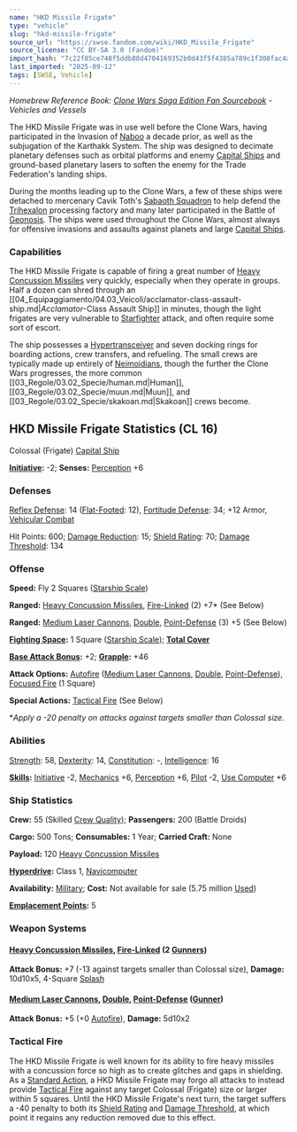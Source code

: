 ```yaml
---
name: "HKD Missile Frigate"
type: "vehicle"
slug: "hkd-missile-frigate"
source_url: "https://swse.fandom.com/wiki/HKD_Missile_Frigate"
source_license: "CC BY-SA 3.0 (Fandom)"
import_hash: "7c22f85ce748f5ddb88d4704169352b0d43f5f4385a789c1f308fac4abce4d82"
last_imported: "2025-09-12"
tags: [SWSE, Vehicle]
---
```

*Homebrew Reference Book: [Clone Wars Saga Edition Fan Sourcebook](https://swse.fandom.com/wiki/Clone_Wars_Saga_Edition_Fan_Sourcebook) - Vehicles and Vessels*

The HKD Missile Frigate was in use well before the Clone Wars, having participated in the Invasion of [Naboo](https://swse.fandom.com/wiki/Naboo) a decade prior, as well as the subjugation of the Karthakk System. The ship was designed to decimate planetary defenses such as orbital platforms and enemy [Capital Ships](https://swse.fandom.com/wiki/Capital_Ships) and ground-based planetary lasers to soften the enemy for the Trade Federation's landing ships.

During the months leading up to the Clone Wars, a few of these ships were detached to mercenary Cavik Toth's [Sabaoth Squadron](https://swse.fandom.com/wiki/Sabaoth_Squadron) to help defend the [Trihexalon](https://swse.fandom.com/wiki/Trihexalon) processing factory and many later participated in the Battle of [Geonosis](https://swse.fandom.com/wiki/Geonosis). The ships were used throughout the Clone Wars, almost always for offensive invasions and assaults against planets and large [Capital Ships](https://swse.fandom.com/wiki/Capital_Ships).

### Capabilities
The HKD Missile Frigate is capable of firing a great number of [Heavy Concussion Missiles](https://swse.fandom.com/wiki/Heavy_Concussion_Missiles) very quickly, especially when they operate in groups. Half a dozen can shred through an [[04_Equipaggiamento/04.03_Veicoli/acclamator-class-assault-ship.md|*Acclamator*-Class Assault Ship]] in minutes, though the light frigates are very vulnerable to [Starfighter](https://swse.fandom.com/wiki/Starfighter) attack, and often require some sort of escort.

The ship possesses a [Hypertransceiver](https://swse.fandom.com/wiki/Hypertransceiver) and seven docking rings for boarding actions, crew transfers, and refueling. The small crews are typically made up entirely of [Neimoidians](https://swse.fandom.com/wiki/Neimoidians), though the further the Clone Wars progresses, the more common [[03_Regole/03.02_Specie/human.md|Human]], [[03_Regole/03.02_Specie/muun.md|Muun]], and [[03_Regole/03.02_Specie/skakoan.md|Skakoan]] crews become.

## HKD Missile Frigate Statistics (CL 16)
Colossal (Frigate) [Capital Ship](https://swse.fandom.com/wiki/Capital_Ship)

**[Initiative](https://swse.fandom.com/wiki/Initiative):** -2; **Senses:** [Perception](https://swse.fandom.com/wiki/Perception) +6
### Defenses
[Reflex Defense](https://swse.fandom.com/wiki/Reflex_Defense_(Vehicles)): 14 ([Flat-Footed](https://swse.fandom.com/wiki/Flat-Footed): 12), [Fortitude Defense](https://swse.fandom.com/wiki/Fortitude_Defense_(Vehicles)): 34; +12 Armor, [Vehicular Combat](https://swse.fandom.com/wiki/Vehicular_Combat)

Hit Points: 600; [Damage Reduction](https://swse.fandom.com/wiki/Damage_Reduction): 15; [Shield Rating](https://swse.fandom.com/wiki/Shield_Rating): 70; [Damage Threshold](https://swse.fandom.com/wiki/Damage_Threshold_(Vehicles)): 134
### Offense
**Speed:** Fly 2 Squares ([Starship Scale](https://swse.fandom.com/wiki/Starship_Scale))

**Ranged:** [Heavy Concussion Missiles](https://swse.fandom.com/wiki/Heavy_Concussion_Missiles), [Fire-Linked](https://swse.fandom.com/wiki/Fire-Linked) (2) +7* (See Below)

**Ranged:** [Medium Laser Cannons](https://swse.fandom.com/wiki/Medium_Laser_Cannons), [Double](https://swse.fandom.com/wiki/Double), [Point-Defense](https://swse.fandom.com/wiki/Point-Defense) (3) +5 (See Below)

**[Fighting Space](https://swse.fandom.com/wiki/Fighting_Space):** 1 Square ([Starship Scale](https://swse.fandom.com/wiki/Starship_Scale)); **[Total Cover](https://swse.fandom.com/wiki/Total_Cover)**

**[Base Attack Bonus](https://swse.fandom.com/wiki/Base_Attack_Bonus):** +2; **[Grapple](https://swse.fandom.com/wiki/Grapple):** +46

**Attack Options:** [Autofire](https://swse.fandom.com/wiki/Autofire_(Vehicle_Combat)) ([Medium Laser Cannons](https://swse.fandom.com/wiki/Medium_Laser_Cannons), [Double](https://swse.fandom.com/wiki/Double), [Point-Defense](https://swse.fandom.com/wiki/Point-Defense)), [Focused Fire](https://swse.fandom.com/wiki/Focused_Fire) (1 Square)

**Special Actions:** [Tactical Fire](https://swse.fandom.com/wiki/Tactical_Fire) (See Below)

**Apply a -20 penalty on attacks against targets smaller than Colossal size.*
### Abilities
[Strength](https://swse.fandom.com/wiki/Strength): 58, [Dexterity](https://swse.fandom.com/wiki/Dexterity): 14, [Constitution](https://swse.fandom.com/wiki/Constitution): -, [Intelligence](https://swse.fandom.com/wiki/Intelligence): 16

**[Skills](https://swse.fandom.com/wiki/Skills):** [Initiative](https://swse.fandom.com/wiki/Initiative) -2, [Mechanics](https://swse.fandom.com/wiki/Mechanics) +6, [Perception](https://swse.fandom.com/wiki/Perception) +6, [Pilot](https://swse.fandom.com/wiki/Pilot) -2, [Use Computer](https://swse.fandom.com/wiki/Use_Computer) +6
### Ship Statistics
**Crew:** 55 (Skilled [Crew Quality](https://swse.fandom.com/wiki/Crew_Quality)); **Passengers:** 200 (Battle Droids)

**Cargo:** 500 Tons; **Consumables:** 1 Year; **Carried Craft:** None

**Payload:** 120 [Heavy Concussion Missiles](https://swse.fandom.com/wiki/Heavy_Concussion_Missiles)

**[Hyperdrive](https://swse.fandom.com/wiki/Hyperdrive):** Class 1, [Navicomputer](https://swse.fandom.com/wiki/Navicomputer)

**Availability:** [Military](https://swse.fandom.com/wiki/Military); **Cost:** Not available for sale (5.75 million [Used](https://swse.fandom.com/wiki/Used))

[**Emplacement Points**](https://swse.fandom.com/wiki/Emplacement_Points)**:** 5
### Weapon Systems
#### **[Heavy Concussion Missiles](https://swse.fandom.com/wiki/Heavy_Concussion_Missiles), [Fire-Linked](https://swse.fandom.com/wiki/Fire-Linked) (2 [Gunners](https://swse.fandom.com/wiki/Gunners))**
**Attack Bonus:** +7 (-13 against targets smaller than Colossal size), **Damage:** 10d10x5, 4-Square [Splash](https://swse.fandom.com/wiki/Splash)
#### **[Medium Laser Cannons](https://swse.fandom.com/wiki/Medium_Laser_Cannons), [Double](https://swse.fandom.com/wiki/Double), [Point-Defense](https://swse.fandom.com/wiki/Point-Defense) ([Gunner](https://swse.fandom.com/wiki/Gunner))**
**Attack Bonus:** +5 (+0 [Autofire](https://swse.fandom.com/wiki/Autofire_(Vehicle_Combat))), **Damage:** 5d10x2
### Tactical Fire
The HKD Missile Frigate is well known for its ability to fire heavy missiles with a concussion force so high as to create glitches and gaps in shielding. As a [Standard Action](https://swse.fandom.com/wiki/Standard_Action), a HKD Missile Frigate may forgo all attacks to instead provide [Tactical Fire](https://swse.fandom.com/wiki/Tactical_Fire) against any target Colossal (Frigate) size or larger within 5 squares. Until the HKD Missile Frigate's next turn, the target suffers a -40 penalty to both its [Shield Rating](https://swse.fandom.com/wiki/Shield_Rating) and [Damage Threshold](https://swse.fandom.com/wiki/Damage_Threshold), at which point it regains any reduction removed due to this effect.